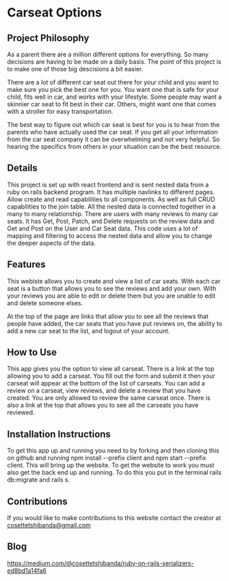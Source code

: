# Carseat Options

## Project Philosophy
As a parent there are a million different options for everything. So many decisions are having to be made on a daily basis. The point of this project is to make one of those big descisions a bit easier. 

There are a lot of different car seat out there for your child and you want to make sure you pick the best one for you. You want one that is safe for your child, fits well in car, and works with your lifestyle. Some people may want a skinnier car seat to fit best in their car. Others, might want one that comes with a stroller for easy transportation. 

The best way to figure out which car seat is best for you is to hear from the parents who have actually used the car seat. If you get all your information from the car seat company it can be overwhelming and not very helpful. So hearing the specifics from others in your situation can be the best resource. 

## Details

This project is set up with react frontend and is sent nested data from a ruby on rails backend program. It has multiple navlinks to different pages. Allow create and read capabilities to all components. As well as full CRUD capabilities to the join table. All the nested data is connected together in a many to many relationship. There are users with many reviews to many car seats. 
It has Get, Post, Patch, and Delete requests on the review data and Get and Post on the User and Car Seat data. This code uses a lot of mapping and filtering to access the nested data and allow you to change the deeper aspects of the data.


## Features
This webiste allows you to create and view a list of car seats. With each car seat is a button that allows you to see the reviews and add your own. With your reviews you are able to edit or delete them but you are unable to edit and delete someone elses. 

At the top of the page are links that allow you to see all the reviews that people have added, the car seats that you have put reviews on, the ability to add a new car seat to the list, and logout of your account. 

## How to Use
This app gives you the option to view all carseat. There is a link at the top allowing you to add a carseat. You fill out the form and submit it then your carseat will appear at the bottom of the list of carseats. You can add a review on a carseat, view reviews, and delete a review that you have created. You are only allowed to review the same carseat once. There is also a link at the top that allows you to see all the carseats you have reviewed.
<!-- To view the different animals in each category you must click on the "see animals" link underneath the image of the category. This will take you to the new page with a list of all the animals. You can delete any of the animals by clicking on the little garbage can emoji. If you input a image address into the form below and submit it the picture of the animal will update. Another thing that it allows at the bottom of the page is an option to create a new animal in that category. You do this by filling out the form and submitting it. There is also an option to add a new category and that is done by submitting the form under the link at the top of the page called "new category." -->

## Installation Instructions
To get this app up and running you need to by forking and then cloning this on github and running npm install --prefix client and npm start --prefix client. This will bring up the website. To get the website to work you must also get the back end up and running. To do this you put in the terminal rails db:migrate and rails s. 

## Contributions
If you would like to make contributions to this website contact the creator at cosettetshibanda@gmail.com

## Blog
https://medium.com/@cosettetshibanda/ruby-on-rails-serializers-ed8bd1a14fa6
